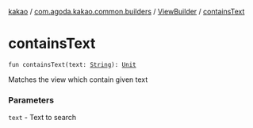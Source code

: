 [kakao](../../index.md) / [com.agoda.kakao.common.builders](../index.md) / [ViewBuilder](index.md) / [containsText](./contains-text.md)

# containsText

`fun containsText(text: `[`String`](https://kotlinlang.org/api/latest/jvm/stdlib/kotlin/-string/index.html)`): `[`Unit`](https://kotlinlang.org/api/latest/jvm/stdlib/kotlin/-unit/index.html)

Matches the view which contain given text

### Parameters

`text` - Text to search